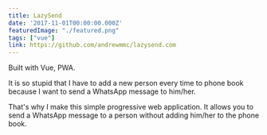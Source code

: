 ```yaml
---
title: LazySend
date: '2017-11-01T00:00:00.000Z'
featuredImage: "./featured.png"
tags: ["vue"]
link: https://github.com/andrewmmc/lazysend.com
---
```


Built with Vue, PWA.

It is so stupid that I have to add a new person every time to phone book because I want to send a WhatsApp message to him/her.

That's why I make this simple progressive web application. It allows you to send a WhatsApp message to a person without adding him/her to the phone book.
